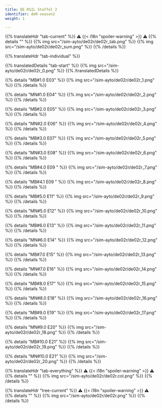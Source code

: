 ```yaml
---
title: DE RSIL Staffel 2
identifier: deR-season2
weight: 1

---
```


{{% translateHdr "tab-current" %}}
:warning: {{< i18n "spoiler-warning" >}} :warning:
{{% details "" %}}
{{% img src="/sim-ayto/de02r/de02r_tab.png" %}}
{{% img src="/sim-ayto/de02r/de02r_sum.png" %}}
{{% /details %}}

{{% translateHdr "tab-individual" %}}

{{% translatedDetails "tab-start" %}}
{{% img src="/sim-ayto/de02r/de02r_0.png" %}}
{{% /translatedDetails %}}

{{% details "MB#1.0 E03" %}}
{{% img src="/sim-ayto/de02r/de02r_1.png" %}}
{{% /details %}}

{{% details "MN#1.0 E04" %}}
{{% img src="/sim-ayto/de02r/de02r_2.png" %}}
{{% /details %}}

{{% details "MB#2.0 E05" %}}
{{% img src="/sim-ayto/de02r/de02r_3.png" %}}
{{% /details %}}

{{% details "MN#2.0 E06" %}}
{{% img src="/sim-ayto/de02r/de02r_4.png" %}}
{{% /details %}}

{{% details "MB#3.0 E07" %}}
{{% img src="/sim-ayto/de02r/de02r_5.png" %}}
{{% /details %}}

{{% details "MN#3.0 E08" %}}
{{% img src="/sim-ayto/de02r/de02r_6.png" %}}
{{% /details %}}

{{% details "MB#4.0 E09 " %}}
{{% img src="/sim-ayto/de02r/de02r_7.png" %}}
{{% /details %}}

{{% details "MB#4.1 E09 " %}}
{{% img src="/sim-ayto/de02r/de02r_8.png" %}}
{{% /details %}}

{{% details "MB#5.0 E11" %}}
{{% img src="/sim-ayto/de02r/de02r_9.png" %}}
{{% /details %}}

{{% details "MN#5.0 E12" %}}
{{% img src="/sim-ayto/de02r/de02r_10.png" %}}
{{% /details %}}

{{% details "MB#6.0 E13" %}}
{{% img src="/sim-ayto/de02r/de02r_11.png" %}}
{{% /details %}}

{{% details "MN#6.0 E14" %}}
{{% img src="/sim-ayto/de02r/de02r_12.png" %}}
{{% /details %}}

{{% details "MB#7.0 E15" %}}
{{% img src="/sim-ayto/de02r/de02r_13.png" %}}
{{% /details %}}

{{% details "MN#7.0 E16" %}}
{{% img src="/sim-ayto/de02r/de02r_14.png" %}}
{{% /details %}}

{{% details "MB#8.0 E17" %}}
{{% img src="/sim-ayto/de02r/de02r_15.png" %}}
{{% /details %}}

{{% details "MN#8.0 E18" %}}
{{% img src="/sim-ayto/de02r/de02r_16.png" %}}
{{% /details %}}

{{% details "MB#9.0 E19" %}}
{{% img src="/sim-ayto/de02r/de02r_17.png" %}}
{{% /details %}}

{{% details "MN#9.0 E20" %}}
{{% img src="/sim-ayto/de02r/de02r_18.png" %}}
{{% /details %}}

{{% details "MB#10.0 E21" %}}
{{% img src="/sim-ayto/de02r/de02r_19.png" %}}
{{% /details %}}

{{% details "MN#10.0 E21" %}}
{{% img src="/sim-ayto/de02r/de02r_20.png" %}}
{{% /details %}}

{{% translateHdr "tab-everything" %}}
:warning: {{< i18n "spoiler-warning" >}} :warning:
{{% details "" %}}
{{% img src="/sim-ayto/de02r/de02r.col.png" %}}
{{% /details %}}

{{% translateHdr "tree-current" %}}
:warning: {{< i18n "spoiler-warning" >}} :warning:
{{% details "" %}}
{{% img src="/sim-ayto/de02r/de02r.png" %}}
{{% /details %}}
